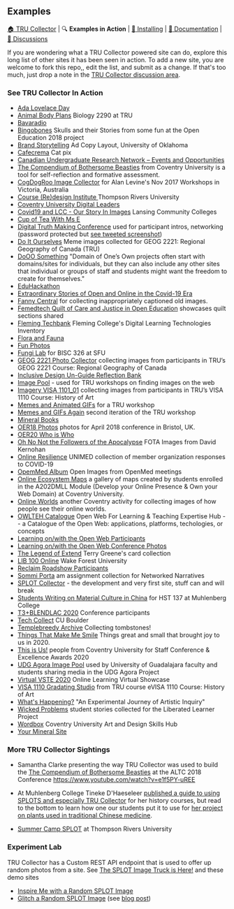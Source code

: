 ## Examples

[:house: TRU Collector](README.md) |
:mag: **Examples in Action** | 
[:rocket: Installing](install.md) | 
[:book: Documentation](docs.md) |
[:speech_balloon: Discussions](https://github.com/cogdog/tru-collector/discussions)

If you are wondering what a TRU Collector powered site can do, explore this long list of other sites it has been seen in action. To add a new site, you are welcome to fork this repo,, edit the list, and submit as a change. If that's too much, just drop a note in the [TRU Collector discussion area](https://github.com/cogdog/tru-collector/discussions).

### See TRU Collector In Action

* [Ada Lovelace Day](https://thinking.is.ed.ac.uk/ald2017/) 
* [Animal Body Plans](http://bio2290.trubox.ca/) Biology 2290 at TRU
* [Bavaradio](https://bavaradio.com/)
* [Bingobones](http://bingobones.com/) Skulls and their Stories from some fun at the Open Education 2018 project
* [Brand Storytelling](https://jmc3353.adamcroom.com/brandstorytelling/) Ad Copy Layout, University of Oklahoma
* [Cafecrema](https://cafecrema.procaffination.ca/) Cat pix
* [Canadian Undergraduate Research Network – Events and Opportunities](https://curnopportunitiesandevents.trubox.ca/)
* [The Compendium of Bothersome Beasties](http://creditcontinue.coventry.domains/beasties/) from Coventry University is a tool for self-reflection and formative assessment.
* [CogDogRoo Image Collector](https://cog.dog/roo/collector/) for Alan Levine's Nov 2017 Workshops in Victoria, Australia
* [Course (Re)design Institute ](https://cri.trubox.ca/) Thompson Rivers University
* [Coventry University Digital Leaders](http://digitalleaders.coventry.domains/who/)
* [Covid19 and LCC - Our Story In Images](https://livetogether.openlcc.net/covid19images/) Lansing Community Colleges
* [Cup of Tea With Ms E](https://cupofteawithmse.opened.ca/)
* [Digital Truth Making Conference](https://www2.hu-berlin.de/digitaltruthmaking/network/) used for participant intros, networking (password protected but [see tweeted screenshot](https://twitter.com/cogdog/status/1314619929006534657))
* [Do It Ourselves](https://dio.trubox.ca/) Meme images collected for GEOG 2221: Regional Geography of Canada (TRU)
* [DoOO Something](https://iwanna.dooosomething.org/) "Domain of One’s Own projects often start with domains/sites for individuals, but they can also include any other sites that individual or groups of staff and students might want the freedom to create for themselves."
* [EduHackathon](http://polito.eduhack.eu/)
* [Extraordinary Stories of Open and Online in the Covid-19 Era](https://splot.ca/extraordinary/)
* [Fanny Central](https://fannycentral.com/) for collecting inappropriately captioned old images. 
* [Femedtech Quilt of Care and Justice in Open Education](https://quilt.femedtech.net/) showcases quilt sections shared
* [Fleming Techbank](http://techbank.flemingdomains.ca/) Fleming College's Digital Learning Technologies Inventory
* [Flora and Fauna](https://florafauna.buffscreate.net/)
* [Fun Photos](https://camp2019.photos.learn4growth.com/)
* [Fungi Lab](https://fungilab.opened.ca/) for BISC 326 at SFU
* [GEOG 2221 Photo Collector](http://geog2221.trubox.ca/)  collecting images from participants in TRU’s GEOG 2221 Course: Regional Geography of Canada
* [Inclusive Design Un-Guide Reflection Bank](http://inclusivedesign.middcreate.net/reflect/)
* [Image Pool](http://imagepool.trubox.ca/) - used for TRU workshops on finding images on the web 
* [Imagery VISA 1101_01](http://imagery.trubox.ca/) collecting images from participants in TRU’s VISA 1110 Course: History of Art
* [Memes and Animated GIFs](https://memeworkshop.trubox.ca/) for a TRU workshop
* [Memes and GIFs Again](https://memeworkshop2.trubox.ca/)  second iteration of the TRU workshop
* [Mineral Books](https://mwynau.com/)
* [OER18 Photos](https://oer18.oerconf.org/media/) photos for April 2018 conference in Bristol, UK.
* [OER20 Who is Who](https://oer20.oerconf.org/socialbingo/)
* [Oh No Not the Followers of the Apocalypse](http://ohnonotthe.followersoftheapocalyp.se/) FOTA Images from David Kernohan
* [Online Resilience](https://onlineresilience.uni-med.net/) UNIMED collection of  member organization responses to COVID-19
* [OpemMed Album](http://oercollector.openmedproject.eu/) Open Images from OpenMed meetings
* [Online Ecosystem Maps](http://a202dmll.coventry.domains/maps/) a gallery of maps created by students enrolled in the A202DMLL Module (Develop your Online Presence & Own your Web Domain) at Coventry University.
* [Online Worlds](http://coventry.domains/online-worlds/) another Coventry activity for collecting images of how people see their online worlds. 
* [OWLTEH Catalogue](http://catalogue.owlteh.org/) Open Web For Learning & Teaching Expertise Hub -- a Catalogue of the Open Web: applications, platforms, techologies, or concepts
* [Learning on/with the Open Web Participants](https://conf.owlteh.org/participants/) 
* [Learning on/with the Open Web Conference Photos](https://www.conf.owlteh.org/photos/)
* [The Legend of Extend](https://play.learningnuggets.ca/cms) Terry Greene's card collection
* [LIB 100 Online](https://lib100.info/) Wake Forest University
* [Reclaim Roadshow Participants](https://roadshow.reclaimhosting.com/participants/)
* [Sommi Porta](https://somni.arganee.world/) am assignment collection for Networked Narratives
* [SPLOT Collector](http://splot.ca/collector/) - the development and very first site, stuff can and will break
* [Students Writing on Material Culture in China](https://hst137.tdh.bergbuilds.domains/projectfall20/) for HST 137 at Muhlenberg College
* [T3+BLENDLAC 2020](http://mariocandof.digital.brynmawr.edu/t3blendlac2020/) Conference participants
* [Tech Collect](https://techcollect.cbsinkinson.com/) CU Boulder
* [Templebreedy Archive](https://deochandoras.com/) Collecting tombstones!
* [Things That Make Me Smile](http://erikaab.ds.lib.uw.edu/smile/) Things great and small that brought joy to us in 2020.
* [This is Us!](https://www.socialbingo.coventry.domains/) people from Coventry University for Staff Conference & Excellence Awards 2020
* [UDG Agora Image Pool](http://udg.theagoraonline.net/imagepool) used by University of Guadalajara faculty and students sharing media in the UDG Agora Project
* [Virtual VSTE 2020](https://vste.org/vstevirtual2020/) Online Learning Virtual Showcase
* [VISA 1110 Gradating Studio](https://visa4910.trubox.ca/) from TRU course eVISA 1110 Course: History of Art
* [What's Happening?](http://whatshappeningart.com/) "An Experimental Journey of Artistic Inquiry"
* [Wicked Problems](https://wicked.liberatedlearner.ca/) student stories collected for the Liberated Learner Project
* [Wordbox](http://origin.coventry.domains/wordbox/) Coventry University Art and Design Skills Hub
* [Your Mineral Site](https://yourmineralsite.mineralcollective.com/)

### More TRU Collector Sightings

* Samantha Clarke presenting the way TRU Collector was used to build the [The Compendium of Bothersome Beasties](http://creditcontinue.coventry.domains/beasties/) at the ALTC 2018 Conference https://www.youtube.com/watch?v=e1f5PY-uREE

*  At Muhlenberg College Tineke D'Haeseleer <a href="https://tdh.bergbuilds.domains/pedagogy/splot/">published a guide to using SPLOTS and especially TRU Collector</a> for her history courses, but read to the bottom to learn how one our students put it to use for <a href="http://joliegirgis.bergbuilds.domains/cms/category/plants/">her project on plants used in traditional Chinese medicine</a>.

* [Summer Camp SPLOT](https://trubox.ca/splot/) at Thompson Rivers University 

### Experiment Lab

TRU Collector has a Custom REST API endpoint that is used to offer up random photos from a site. See [The SPLOT Image Truck is Here!](https://cogdogblog.com/2019/03/splot-truck/) and these demo sites

* [Inspire Me with a Random SPLOT Image](https://cogdog.github.io/splotlab/randysplot/)
* [Glitch a Random SPLOT Image](https://cogdog.github.io/splotlab/glitchsplot/) (see [blog post](https://cogdogblog.com/2019/04/glitch-a-splot/))